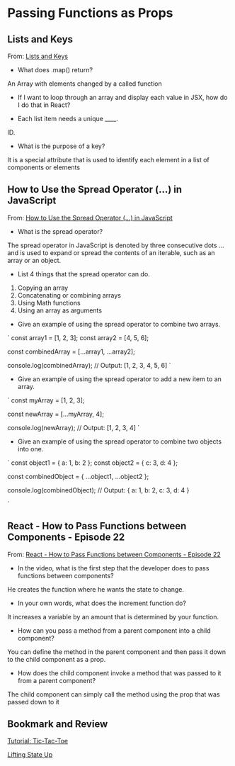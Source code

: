 # Passing Functions as Props

## Lists and Keys

From: [Lists and Keys](https://legacy.reactjs.org/docs/lists-and-keys.html)




- What does .map() return?

An Array with elements changed by a called function

- If I want to loop through an array and display each value in JSX, how do I do that in React?



- Each list item needs a unique ____.

ID.

- What is the purpose of a key?

It is a special attribute that is used to identify each element in a list of components or elements

## How to Use the Spread Operator (…) in JavaScript

From: [How to Use the Spread Operator (…) in JavaScript](https://medium.com/coding-at-dawn/how-to-use-the-spread-operator-in-javascript-b9e4a8b06fab)




- What is the spread operator?

The spread operator in JavaScript is denoted by three consecutive dots ... and is used to expand or spread the contents of an iterable, such as an array or an object.

- List 4 things that the spread operator can do.

1. Copying an array
2. Concatenating or combining arrays
3. Using Math functions
4. Using an array as arguments

- Give an example of using the spread operator to combine two arrays.

`
const array1 = [1, 2, 3];
const array2 = [4, 5, 6];

const combinedArray = [...array1, ...array2];

console.log(combinedArray); // Output: [1, 2, 3, 4, 5, 6]
`

- Give an example of using the spread operator to add a new item to an array.

`
const myArray = [1, 2, 3];

const newArray = [...myArray, 4];

console.log(newArray); // Output: [1, 2, 3, 4]
`
- Give an example of using the spread operator to combine two objects into one.

`
const object1 = { a: 1, b: 2 };
const object2 = { c: 3, d: 4 };

const combinedObject = { ...object1, ...object2 };

console.log(combinedObject); // Output: { a: 1, b: 2, c: 3, d: 4 }

`
## React - How to Pass Functions between Components - Episode 22

From: [React - How to Pass Functions between Components - Episode 22](https://www.youtube.com/watch?v=c05OL7XbwXU)




- In the video, what is the first step that the developer does to pass functions between components?

He creates the function where he wants the state to change.

- In your own words, what does the increment function do?

It increases a variable by an amount that is determined by your function.

- How can you pass a method from a parent component into a child component?

You can define the method in the parent component and then pass it down to the child component as a prop.

- How does the child component invoke a method that was passed to it from a parent component?

The child component can simply call the method using the prop that was passed down to it

## Bookmark and Review

[Tutorial: Tic-Tac-Toe](https://react.dev/learn/tutorial-tic-tac-toe)

[Lifting State Up](https://legacy.reactjs.org/docs/lifting-state-up.html)
